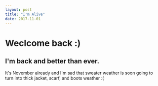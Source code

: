 ```yaml
---
layout: post
title: "I'm Alive"
date: 2017-11-01
---
```


# Weclcome back :)
## I'm back and better than ever. 
It's November already and I'm sad that sweater weather is soon going to turn into thick jacket, scarf, and boots weather :(
